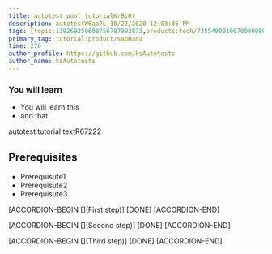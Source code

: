 ```yaml
---
title: autotest_pool_tutorialKrBiOt
description: autotestW6aa7L_10/22/2020 12:03:05 PM
tags: [topic:139269250608756787992873,products:tech/73554900100700000996,tutorial:experience/advanced]
primary_tag: tutorial:product/sapHana
time: 276
author_profile: https://github.com/ksAutotests
author_name: ksAutotests
---
```

### You will learn
- You will learn this
- and that

autotest tutorial textR67222

## Prerequisites
- Prerequisute1
- Prerequisute2
- Prerequisute3

[ACCORDION-BEGIN [](First step)]
[DONE]
[ACCORDION-END]

[ACCORDION-BEGIN [](Second step)]
[DONE]
[ACCORDION-END]

[ACCORDION-BEGIN [](Third step)]
[DONE]
[ACCORDION-END]


